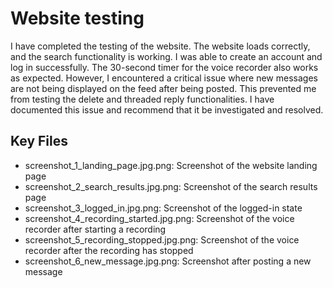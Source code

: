# Website testing

I have completed the testing of the website. The website loads correctly, and the search functionality is working. I was able to create an account and log in successfully. The 30-second timer for the voice recorder also works as expected. However, I encountered a critical issue where new messages are not being displayed on the feed after being posted. This prevented me from testing the delete and threaded reply functionalities. I have documented this issue and recommend that it be investigated and resolved.

## Key Files

- screenshot_1_landing_page.jpg.png: Screenshot of the website landing page
- screenshot_2_search_results.jpg.png: Screenshot of the search results page
- screenshot_3_logged_in.jpg.png: Screenshot of the logged-in state
- screenshot_4_recording_started.jpg.png: Screenshot of the voice recorder after starting a recording
- screenshot_5_recording_stopped.jpg.png: Screenshot of the voice recorder after the recording has stopped
- screenshot_6_new_message.jpg.png: Screenshot after posting a new message
